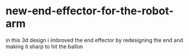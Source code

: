 # new-end-effector-for-the-robot-arm
in this 3d design i imbroved the end effector
by redesigning the end and making it sharp
to hit the ballon 
